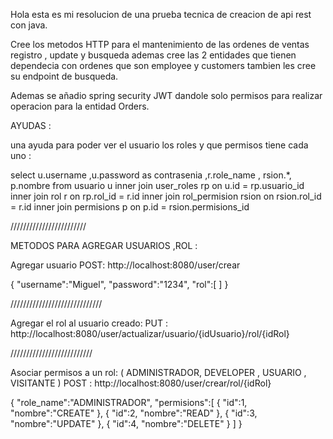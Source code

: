 Hola esta es mi resolucion de una prueba tecnica de creacion de api rest con java.

Cree los metodos HTTP para el mantenimiento de las ordenes de ventas registro , update y busqueda
ademas cree las  2 entidades que tienen dependecia con ordenes que son employee y customers tambien les cree su endpoint de busqueda.

Ademas se añadio spring security JWT
dandole solo permisos para realizar operacion para la entidad Orders.


AYUDAS :

una ayuda para poder ver el usuario los roles y que permisos tiene cada uno :

select u.username ,u.password as contrasenia ,r.role_name , rsion.*, p.nombre from usuario u inner join user_roles rp on u.id = rp.usuario_id inner join rol r on rp.rol_id = r.id inner join rol_permision rsion on rsion.rol_id = r.id inner join permisions p on p.id = rsion.permisions_id

////////////////////////

METODOS PARA AGREGAR USUARIOS ,ROL :

Agregar usuario POST: http://localhost:8080/user/crear

{ "username":"Miguel", "password":"1234", "rol":[ ] }

/////////////////////////////

Agregar el rol al usuario creado: PUT : http://localhost:8080/user/actualizar/usuario/{idUsuario}/rol/{idRol}

//////////////////////////

Asociar permisos a un rol: ( ADMINISTRADOR, DEVELOPER , USUARIO , VISITANTE ) POST : http://localhost:8080/user/crear/rol/{idRol}

{ "role_name":"ADMINISTRADOR", "permisions":[ { "id":1, "nombre":"CREATE" }, { "id":2, "nombre":"READ" }, { "id":3, "nombre":"UPDATE" }, { "id":4, "nombre":"DELETE" } ] }
